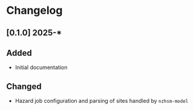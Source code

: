# Changelog

## [0.1.0] 2025-*

## Added
- Initial documentation

## Changed
- Hazard job configuration and parsing of sites handled by `nzhsm-model`


